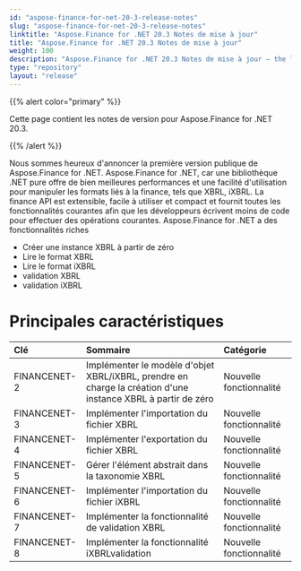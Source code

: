 ```yaml
---
id: "aspose-finance-for-net-20-3-release-notes"
slug: "aspose-finance-for-net-20-3-release-notes"
linktitle: "Aspose.Finance for .NET 20.3 Notes de mise à jour"
title: "Aspose.Finance for .NET 20.3 Notes de mise à jour"
weight: 100
description: "Aspose.Finance for .NET 20.3 Notes de mise à jour – the latest updates and fixes."
type: "repository"
layout: "release"
---
```

{{% alert color="primary" %}}

Cette page contient les notes de version pour Aspose.Finance for .NET 20.3.

{{% /alert %}}

Nous sommes heureux d'annoncer la première version publique de Aspose.Finance for .NET. Aspose.Finance for .NET, car une bibliothèque .NET pure offre de bien meilleures performances et une facilité d'utilisation pour manipuler les formats liés à la finance, tels que XBRL, iXBRL. La finance API est extensible, facile à utiliser et compact et fournit toutes les fonctionnalités courantes afin que les développeurs écrivent moins de code pour effectuer des opérations courantes.
Aspose.Finance for .NET a des fonctionnalités riches

- Créer une instance XBRL à partir de zéro
- Lire le format XBRL
- Lire le format iXBRL
- validation XBRL
- validation iXBRL

# Principales caractéristiques

|**Clé**|**Sommaire**|**Catégorie**|
|:- |:- |:- |
|FINANCENET-2|Implémenter le modèle d'objet XBRL/iXBRL, prendre en charge la création d'une instance XBRL à partir de zéro|Nouvelle fonctionnalité|
|FINANCENET-3|Implémenter l'importation du fichier XBRL|Nouvelle fonctionnalité|
|FINANCENET-4|Implémenter l'exportation du fichier XBRL|Nouvelle fonctionnalité|
|FINANCENET-5|Gérer l'élément abstrait dans la taxonomie XBRL|Nouvelle fonctionnalité|
|FINANCENET-6|Implémenter l'importation du fichier iXBRL|Nouvelle fonctionnalité|
|FINANCENET-7|Implémenter la fonctionnalité de validation XBRL|Nouvelle fonctionnalité|
|FINANCENET-8|Implémenter la fonctionnalité iXBRLvalidation|Nouvelle fonctionnalité|
